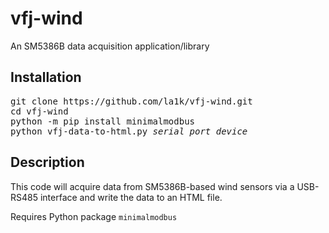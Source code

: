 vfj-wind
========

An SM5386B data acquisition application/library


Installation
------------
<pre>
git clone https://github.com/la1k/vfj-wind.git
cd vfj-wind
python -m pip install minimalmodbus
python vfj-data-to-html.py <i>serial_port_device</i>
</pre>

Description
-----------

This code will acquire data from SM5386B-based wind sensors via a USB-RS485 interface and write the data to an HTML file.

Requires Python package `minimalmodbus`
